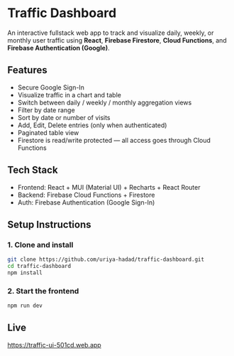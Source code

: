 # Traffic Dashboard

An interactive fullstack web app to track and visualize daily, weekly, or monthly user traffic using **React**, **Firebase Firestore**, **Cloud Functions**, and **Firebase Authentication (Google)**.

## Features

* Secure Google Sign-In
* Visualize traffic in a chart and table
* Switch between daily / weekly / monthly aggregation views
* Filter by date range
* Sort by date or number of visits
* Add, Edit, Delete entries (only when authenticated)
* Paginated table view
* Firestore is read/write protected — all access goes through Cloud Functions

## Tech Stack

* Frontend: React + MUI (Material UI) + Recharts + React Router
* Backend: Firebase Cloud Functions + Firestore
* Auth: Firebase Authentication (Google Sign-In)

## Setup Instructions

### 1. Clone and install

```bash
git clone https://github.com/uriya-hadad/traffic-dashboard.git
cd traffic-dashboard
npm install
```
### 2. Start the frontend

```bash
npm run dev
```

## Live
https://traffic-ui-501cd.web.app
